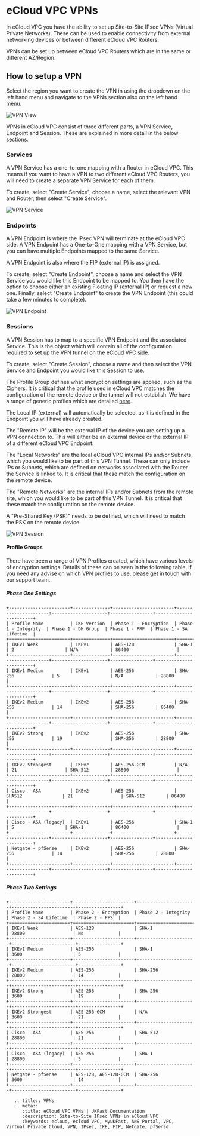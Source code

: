 # eCloud VPC VPNs

In eCloud VPC you have the ability to set up Site-to-Site IPsec VPNs (Virtual Private Networks). These can be used to enable connectivity from external networking devices or between different eCloud VPC Routers.

VPNs can be set up between eCloud VPC Routers which are in the same or different AZ/Region.


## How to setup a VPN

Select the region you want to create the VPN in using the dropdown on the left hand menu and navigate to the VPNs section also on the left hand menu.

![VPN View](files/vpn-vpnview.png)

VPNs in eCloud VPC consist of three different parts, a VPN Service, Endpoint and Session. These are explained in more detail in the below sections.

### Services

A VPN Service has a one-to-one mapping with a Router in eCloud VPC. This means if you want to have a VPN to two different eCloud VPC Routers, you will need to create a separate VPN Service for each of them.

To create, select "Create Service", choose a name, select the relevant VPN and Router, then select "Create Service".

![VPN Service](files/vpn-vpnservice.png)

### Endpoints

A VPN Endpoint is where the IPsec VPN will terminate at the eCloud VPC side. A VPN Endpoint has a One-to-One mapping with a VPN Service, but you can have multiple Endpoints mapped to the same Service.

A VPN Endpoint is also where the FIP (external IP) is assigned.

To create, select "Create Endpoint", choose a name and select the VPN Service you would like this Endpoint to be mapped to. You then have the option to choose either an existing Floating IP (external IP) or request a new one. Finally, select "Create Endpoint" to create the VPN Endpoint (this could take a few minutes to complete).

![VPN Endpoint](files/vpn-vpnendpoint.png)

### Sessions

A VPN Session has to map to a specific VPN Endpoint and the associated Service. This is the object which will contain all of the configuration required to set up the VPN tunnel on the eCloud VPC side.

To create, select "Create Session", choose a name and then select the VPN Service and Endpoint you would like this Session to use.

The Profile Group defines what encryption settings are applied, such as the Ciphers. It is critical that the profile used in eCloud VPC matches the configuration of the remote device or the tunnel will not establish. We have a range of generic profiles which are detailed [here](vpn.md#profile-groups).

The Local IP (external) will automatically be selected, as it is defined in the Endpoint you will have already created.

The "Remote IP" will be the external IP of the device you are setting up a VPN connection to. This will either be an external device or the external IP of a different eCloud VPC Endpoint.

The "Local Networks" are the local eCloud VPC internal IPs and/or Subnets, which you would like to be part of this VPN Tunnel. These can only include IPs or Subnets, which are defined on networks associated with the Router the Service is linked to. It is critical that these match the configuration on the remote device.

The "Remote Networks" are the internal IPs and/or Subnets from the remote site, which you would like to be part of this VPN Tunnel. It is critical that these match the configuration on the remote device.

A "Pre-Shared Key (PSK)" needs to be defined, which will need to match the PSK on the remote device.

![VPN Session](files/vpn-session.png)


#### Profile Groups

There have been a range of VPN Profiles created, which have various levels of encryption settings. Details of these can be seen in the following table. If you need any advise on which VPN profiles to use, please get in touch with our support team.

##### Phase One Settings

```eval_rst
+-----------------------+--------------+-----------------------+----------------------+---------------------+----------------+------------------------+
| Profile Name          | IKE Version  | Phase 1 - Encryption  | Phase 1 - Integrity  | Phase 1 - DH Group  | Phase 1 - PRF  | Phase 1 - SA Lifetime  |
+=======================+==============+=======================+======================+=====================+================+========================+
| IKEv1 Weak            | IKEv1        | AES-128               | SHA-1                | 2                   | N/A            | 86400                  |
+-----------------------+--------------+-----------------------+----------------------+---------------------+----------------+------------------------+
| IKEv1 Medium          | IKEv1        | AES-256               | SHA-256              | 5                   | N/A            | 28800                  |
+-----------------------+--------------+-----------------------+----------------------+---------------------+----------------+------------------------+
| IKEv2 Medium          | IKEv2        | AES-256               | SHA-256              | 14                  | SHA-256        | 86400                  |
+-----------------------+--------------+-----------------------+----------------------+---------------------+----------------+------------------------+
| IKEv2 Strong          | IKEv2        | AES-256               | SHA-256              | 19                  | SHA-256        | 28800                  |
+-----------------------+--------------+-----------------------+----------------------+---------------------+----------------+------------------------+
| IKEv2 Strongest       | IKEv2        | AES-256-GCM           | N/A                  | 21                  | SHA-512        | 28800                  |
+-----------------------+--------------+-----------------------+----------------------+---------------------+----------------+------------------------+
| Cisco - ASA           | IKEv2        | AES-256               | SHA512               | 21                  | SHA-512        | 86400                  |
+-----------------------+--------------+-----------------------+----------------------+---------------------+----------------+------------------------+
| Cisco - ASA (legacy)  | IKEv1        | AES-256               | SHA-1                | 5                   | SHA-1          | 86400                  |
+-----------------------+--------------+-----------------------+----------------------+---------------------+----------------+------------------------+
| Netgate - pfSense     | IKEv2        | AES-256               | SHA-256              | 14                  | SHA-256        | 28800                  |
+-----------------------+--------------+-----------------------+----------------------+---------------------+----------------+------------------------+
```

##### Phase Two Settings

```eval_rst
+-----------------------+-----------------------+----------------------+------------------------+----------------+
| Profile Name          | Phase 2 - Encryption  | Phase 2 - Integrity  | Phase 2 - SA Lifetime  | Phase 2 - PFS  |
+=======================+=======================+======================+========================+================+
| IKEv1 Weak            | AES-128               | SHA-1                | 28800                  | No             |
+-----------------------+-----------------------+----------------------+------------------------+----------------+
| IKEv1 Medium          | AES-256               | SHA-1                | 3600                   | 5              |
+-----------------------+-----------------------+----------------------+------------------------+----------------+
| IKEv2 Medium          | AES-256               | SHA-256              | 28800                  | 14             |
+-----------------------+-----------------------+----------------------+------------------------+----------------+
| IKEv2 Strong          | AES-256               | SHA-256              | 3600                   | 19             |
+-----------------------+-----------------------+----------------------+------------------------+----------------+
| IKEv2 Strongest       | AES-256-GCM           | N/A                  | 3600                   | 21             |
+-----------------------+-----------------------+----------------------+------------------------+----------------+
| Cisco - ASA           | AES-256               | SHA-512              | 28800                  | 21             |
+-----------------------+-----------------------+----------------------+------------------------+----------------+
| Cisco - ASA (legacy)  | AES-256               | SHA-1                | 28800                  | 5              |
+-----------------------+-----------------------+----------------------+------------------------+----------------+
| Netgate - pfSense     | AES-128, AES-128-GCM  | SHA-256              | 3600                   | 14             |
+-----------------------+-----------------------+----------------------+------------------------+----------------+
```

```eval_rst
   .. title:: VPNs
   .. meta::
      :title: eCloud VPC VPNs | UKFast Documentation
      :description: Site-to-Site IPsec VPNs in eCloud VPC
      :keywords: ecloud, ecloud VPC, MyUKFast, ANS Portal, VPC, Virtual Private Cloud, VPN, IPsec, IKE, FIP, Netgate, pfSense
```
